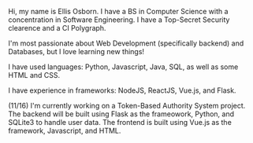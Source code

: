 Hi, my name is Ellis Osborn. I have a BS in Computer Science with a concentration in Software Engineering. I have a Top-Secret Security clearence and a CI Polygraph.

I'm most passionate about Web Development (specifically backend) and Databases, but I love learning new things!

I have used languages: Python, Javascript, Java, SQL, as well as some HTML and CSS.

I have experience in frameworks: NodeJS, ReactJS, Vue.js, and Flask.

(11/16) I'm currently working on a Token-Based Authority System project. The backend will be built using Flask as the frameowork, Python, and SQLite3 to handle user data. The frontend is built using Vue.js as the framework, Javascript, and HTML.
